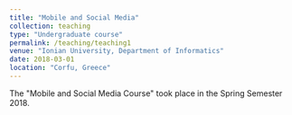 ```yaml
---
title: "Mobile and Social Media"
collection: teaching
type: "Undergraduate course"
permalink: /teaching/teaching1
venue: "Ionian University, Department of Informatics"
date: 2018-03-01
location: "Corfu, Greece"
---
```

The "Mobile and Social Media Course" took place in the Spring Semester 2018.

 

